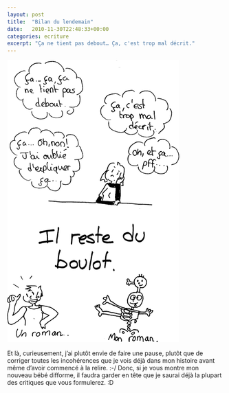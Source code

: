 ```yaml
---
layout: post
title:  "Bilan du lendemain"
date:   2010-11-30T22:48:33+00:00
categories: ecriture
excerpt: "Ça ne tient pas debout… Ça, c'est trop mal décrit."
---
```


![Ça... ça, ça ne tient pas debout. Ça, c'est trop mal décrit. Oh, et ça... Pff. Ça... Oh non ! J'ai oublié d'expliquer ça... IL RESTE DU BOULOT.](/img/2010/101130.png)

Et là, curieusement, j’ai plutôt envie de faire une pause, plutôt que de corriger toutes les incohérences que je vois déjà dans mon histoire avant même d’avoir commencé à la relire. :-/
Donc, si je vous montre mon nouveau bébé difforme, il faudra garder en tête que je saurai déjà la plupart des critiques que vous formulerez. :D